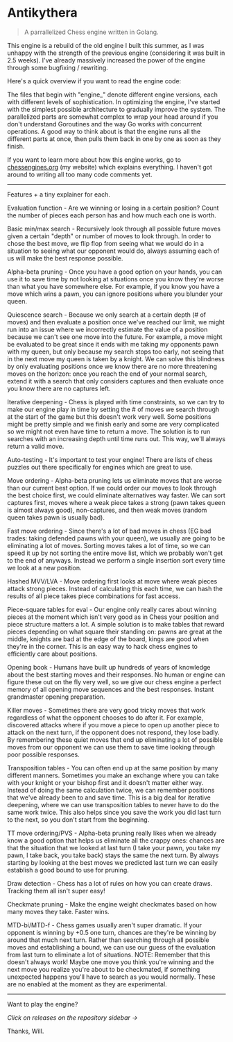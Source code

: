 # Antikythera

> A parrallelized Chess engine written in Golang.

This engine is a rebuild of the old engine I built this summer, as I was unhappy with the strength of the previous engine (considering it was built in 2.5 weeks). I've already massively increased the power of the engine through some bugfixing / rewriting.

Here's a quick overview if you want to read the engine code:

The files that begin with "engine\_" denote different engine versions, each with different levels of sophistication. In optimizing the engine, I've started with the simplest possible architecture to gradually improve the system. The parallelized parts are somewhat complex to wrap your head around if you don't understand Goroutines and the way Go works with concurrent operations. A good way to think about is that the engine runs all the different parts at once, then pulls them back in one by one as soon as they finish.

If you want to learn more about how this engine works, go to [chessengines.org](https://chessengines.org) (my website) which explains everything. I haven't got around to writing all too many code comments yet.

---

Features + a tiny explainer for each.

Evaluation function - Are we winning or losing in a certain position? Count the number of pieces each person has and how much each one is worth.  

Basic min/max search - Recursively look through all possible future moves given a certain "depth" or number of moves to look through. In order to chose the best move, we flip flop from seeing what we would do in a situation to seeing what our opponent would do, always assuming each of us will make the best response possible.   

Alpha-beta pruning - Once you have a good option on your hands, you can use it to save time by not looking at situations once you know they're worse than what you have somewhere else. For example, if you know you have a move which wins a pawn, you can ignore positions where you blunder your queen.  

Quiescence search - Because we only search at a certain depth (# of moves) and then evaluate a position once we've reached our limit, we might run into an issue where we incorrectly estimate the value of a position because we can't see one move into the future. For example, a move might be evaluated to be great since it ends with me taking my opponents pawn with my queen, but only because my search stops too early, not seeing that in the next move my queen is taken by a knight. We can solve this blindness by only evaluating positions once we know there are no more threatening moves on the horizon: once you reach the end of your normal search, extend it with a search that only considers captures and then evaluate once you know there are no captures left.

Iterative deepening - Chess is played with time constraints, so we can try to make our engine play in time by setting the # of moves we search through at the start of the game but this doesn't work very well. Some positions might be pretty simple and we finish early and some are very complicated so we might not even have time to return a move. The solution is to run searches with an increasing depth until time runs out. This way, we'll always return a valid move.

Auto-testing - It's important to test your engine! There are lists of chess puzzles out there specifically for engines which are great to use.

Move ordering - Alpha-beta pruning lets us eliminate moves that are worse than our current best option. If we could order our moves to look through the best choice first, we could eliminate alternatives way faster. We can sort captures first, moves where a weak piece takes a strong (pawn takes queen is almost always good), non-captures, and then weak moves (random queen takes pawn is usually bad).

Fast move ordering - Since there's a lot of bad moves in chess (EG bad trades: taking defended pawns with your queen), we usually are going to be eliminating a lot of moves. Sorting moves takes a lot of time, so we can speed it up by not sorting the entire move list, which we probably won't get to the end of anyways. Instead we perform a single insertion sort every time we look at a new position.

Hashed MVV/LVA - Move ordering first looks at move where weak pieces attack strong pieces. Instead of calculating this each time, we can hash the results of all piece takes piece combinations for fast access.

Piece-square tables for eval - Our engine only really cares about winning pieces at the moment which isn't very good as in Chess your position and piece structure matters a lot. A simple solution is to make tables that reward pieces depending on what square their standing on: pawns are great at the middle, knights are bad at the edge of the board, kings are good when they're in the corner. This is an easy way to hack chess engines to efficiently care about positions.

Opening book - Humans have built up hundreds of years of knowledge about the best starting moves and their responses. No human or engine can figure these out on the fly very well, so we give our chess engine a perfect memory of all opening move sequences and the best responses. Instant grandmaster opening preparation.

Killer moves - Sometimes there are very good tricky moves that work regardless of what the opponent chooses to do after it. For example, discovered attacks where if you move a piece to open up another piece to attack on the next turn, if the opponent does not respond, they lose badly. By remembering these quiet moves that end up eliminating a lot of possible moves from our opponent we can use them to save time looking through poor possible responses.

Transposition tables - You can often end up at the same position by many different manners. Sometimes you make an exchange where you can take with your knight or your bishop first and it doesn't matter either way. Instead of doing the same calculation twice, we can remember positions that we've already been to and save time. This is a big deal for iterative deepening, where we can use transposition tables to never have to do the same work twice. This also helps since you save the work you did last turn to the next, so you don't start from the beginning.

TT move ordering/PVS - Alpha-beta pruning really likes when we already know a good option that helps us eliminate all the crappy ones: chances are that the situation that we looked at last turn (I take your pawn, you take my pawn, I take back, you take back) stays the same the next turn. By always starting by looking at the best moves we predicted last turn we can easily establish a good bound to use for pruning.

Draw detection - Chess has a lot of rules on how you can create draws. Tracking them all isn't super easy!

Checkmate pruning - Make the engine weight checkmates based on how many moves they take. Faster wins.  

MTD-bi/MTD-f - Chess games usually aren't super dramatic. If your opponent is winning by +0.5 one turn, chances are they're be winning by around that much next turn. Rather than searching through all possible moves and establishing a bound, we can use our guess of the evaluation from last turn to eliminate a lot of situations. NOTE: Remember that this doesn't always work! Maybe one move you think you're winning and the next move you realize you're about to be checkmated, if something unexpected happens you'll have to search as you would normally. These are no enabled at the moment as they are experimental.

---    

Want to play the engine?

*Click on releases on the repository sidebar ->*

Thanks, Will.

